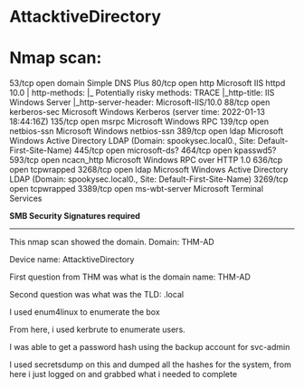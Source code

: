# AttacktiveDirectory

# Nmap scan:


53/tcp   open  domain        Simple DNS Plus
80/tcp   open  http          Microsoft IIS httpd 10.0
| http-methods: 
|_  Potentially risky methods: TRACE
|_http-title: IIS Windows Server
|_http-server-header: Microsoft-IIS/10.0
88/tcp   open  kerberos-sec  Microsoft Windows Kerberos (server time: 2022-01-13 18:44:16Z)
135/tcp  open  msrpc         Microsoft Windows RPC
139/tcp  open  netbios-ssn   Microsoft Windows netbios-ssn
389/tcp  open  ldap          Microsoft Windows Active Directory LDAP (Domain: spookysec.local0., Site: Default-First-Site-Name)
445/tcp  open  microsoft-ds?
464/tcp  open  kpasswd5?
593/tcp  open  ncacn_http    Microsoft Windows RPC over HTTP 1.0
636/tcp  open  tcpwrapped
3268/tcp open  ldap          Microsoft Windows Active Directory LDAP (Domain: spookysec.local0., Site: Default-First-Site-Name)
3269/tcp open  tcpwrapped
3389/tcp open  ms-wbt-server Microsoft Terminal Services

**SMB Security Signatures required**

------

This nmap scan showed the domain. Domain: THM-AD

Device name: AttacktiveDirectory


First question from THM was what is the domain name: THM-AD

Second question was what was the TLD: .local

I used enum4linux to enumerate the box

From here, i used kerbrute to enumerate users. 

I was able to get a password hash using the backup account for svc-admin

I used secretsdump on this and dumped all the hashes for the system, from here i just logged on and grabbed what i needed to complete
